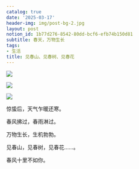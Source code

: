 ```yaml
---
catalog: true
date: '2025-03-17'
header-img: img/post-bg-2.jpg
layout: post
notion_id: 1b77d276-8542-80dd-bcf6-efb74b150d81
subtitle: 春天，万物生长
tags:
- 生活
title: 见春山、见春树、见春花
---
```


![](https://ajiao.eu.org/img/in-post/60f1dd8fd87da84310d3416290e354d3.jpg)


![](https://ajiao.eu.org/img/in-post/daa944a8edd47329bb7d53be5ae388d3.jpg)


![](https://ajiao.eu.org/img/in-post/adf6e13f3c55a0669ee4a38f48e74cfe.jpg)


惊蛰后，天气乍暖还寒。


春风拂过，春雨淋过。


万物生长，生机勃勃。


见春山，见春树，见春花……。


春风十里不如你。